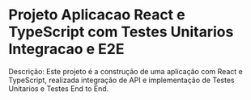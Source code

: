 # Projeto Aplicacao React e TypeScript com Testes Unitarios Integracao e E2E

Descrição: Este projeto é a construção de uma aplicação com React e TypeScript, realizada integração de API e implementação de Testes Unitarios e Testes End to End.
